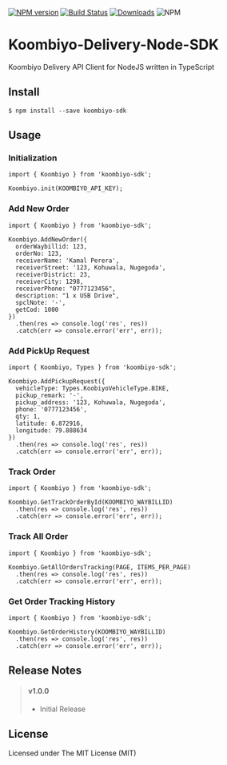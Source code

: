 [![NPM version](https://img.shields.io/npm/v/koombiyo-sdk.svg)](https://www.npmjs.com/package/koombiyo-sdk)
[![Build Status](https://app.travis-ci.com/BhanukaUOM/Koombiyo-Delivery-Node-SDK.svg?token=NH86SUy1dkpsjcZCuvyg&branch=main)](https://app.travis-ci.com/BhanukaUOM/Koombiyo-Delivery-Node-SDK)
[![Downloads](https://img.shields.io/npm/dm/koombiyo-sdk.svg)](https://npmcharts.com/compare/koombiyo-sdk?minimal=true)
![NPM](https://img.shields.io/npm/l/koombiyo-sdk)

# Koombiyo-Delivery-Node-SDK

Koombiyo Delivery API Client for NodeJS written in TypeScript


## Install

```
$ npm install --save koombiyo-sdk
```

## Usage

### Initialization

```
import { Koombiyo } from 'koombiyo-sdk';

Koombiyo.init(KOOMBIYO_API_KEY);
```
### Add New Order

```
import { Koombiyo } from 'koombiyo-sdk';

Koombiyo.AddNewOrder({
  orderWaybillid: 123,
  orderNo: 123,
  receiverName: 'Kamal Perera',
  receiverStreet: '123, Kohuwala, Nugegoda',
  receiverDistrict: 23,
  receiverCity: 1298,
  receiverPhone: "0777123456",
  description: "1 x USB Drive",
  spclNote: '-',
  getCod: 1000
})
  .then(res => console.log('res', res))
  .catch(err => console.error('err', err));
```

### Add PickUp Request

```
import { Koombiyo, Types } from 'koombiyo-sdk';

Koombiyo.AddPickupRequest({
  vehicleType: Types.KoobiyoVehicleType.BIKE,
  pickup_remark: '-',
  pickup_address: '123, Kohuwala, Nugegoda',
  phone: '0777123456',
  qty: 1,
  latitude: 6.872916,
  longitude: 79.888634
})
  .then(res => console.log('res', res))
  .catch(err => console.error('err', err));
```

### Track Order

```
import { Koombiyo } from 'koombiyo-sdk';

Koombiyo.GetTrackOrderById(KOOMBIYO_WAYBILLID)
  .then(res => console.log('res', res))
  .catch(err => console.error('err', err));
```

### Track All Order

```
import { Koombiyo } from 'koombiyo-sdk';

Koombiyo.GetAllOrdersTracking(PAGE, ITEMS_PER_PAGE)
  .then(res => console.log('res', res))
  .catch(err => console.error('err', err));
```

### Get Order Tracking History

```
import { Koombiyo } from 'koombiyo-sdk';

Koombiyo.GetOrderHistory(KOOMBIYO_WAYBILLID)
  .then(res => console.log('res', res))
  .catch(err => console.error('err', err));
```
## Release Notes

> #### v1.0.0
> 
> -  Initial Release
>


## License

Licensed under The MIT License (MIT)
